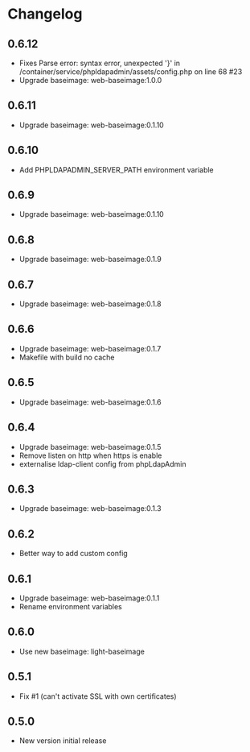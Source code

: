 # Changelog

## 0.6.12
  - Fixes Parse error: syntax error, unexpected '}' in /container/service/phpldapadmin/assets/config.php on line 68 #23
  - Upgrade baseimage: web-baseimage:1.0.0

## 0.6.11
  - Upgrade baseimage: web-baseimage:0.1.10

## 0.6.10
  - Add PHPLDAPADMIN_SERVER_PATH environment variable

## 0.6.9
  - Upgrade baseimage: web-baseimage:0.1.10

## 0.6.8
  - Upgrade baseimage: web-baseimage:0.1.9

## 0.6.7
  - Upgrade baseimage: web-baseimage:0.1.8

## 0.6.6
  - Upgrade baseimage: web-baseimage:0.1.7
  - Makefile with build no cache

## 0.6.5
  - Upgrade baseimage: web-baseimage:0.1.6

## 0.6.4
  - Upgrade baseimage: web-baseimage:0.1.5
  - Remove listen on http when https is enable
  - externalise ldap-client config from phpLdapAdmin

## 0.6.3
  - Upgrade baseimage: web-baseimage:0.1.3

## 0.6.2
  - Better way to add custom config

## 0.6.1
  - Upgrade baseimage: web-baseimage:0.1.1
  - Rename environment variables

## 0.6.0
  - Use new baseimage: light-baseimage

## 0.5.1
  - Fix #1 (can't activate SSL with own certificates)

## 0.5.0
  - New version initial release
